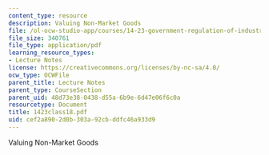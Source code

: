 ```yaml
---
content_type: resource
description: Valuing Non-Market Goods
file: /ol-ocw-studio-app/courses/14-23-government-regulation-of-industry-spring-2003/cef2a8902d0b303a92cbddfc46a933d9_1423class18.pdf
file_size: 340761
file_type: application/pdf
learning_resource_types:
- Lecture Notes
license: https://creativecommons.org/licenses/by-nc-sa/4.0/
ocw_type: OCWFile
parent_title: Lecture Notes
parent_type: CourseSection
parent_uid: 48d73e38-0438-d55a-6b9e-6d47e06f6c0a
resourcetype: Document
title: 1423class18.pdf
uid: cef2a890-2d0b-303a-92cb-ddfc46a933d9
---
```

Valuing Non-Market Goods